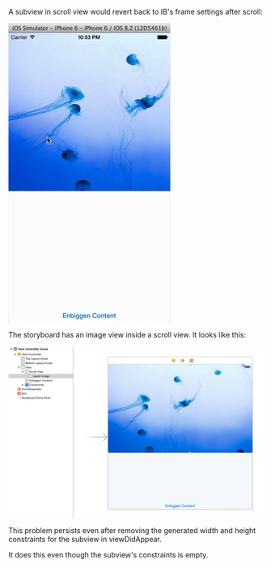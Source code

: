 A subview in scroll view would revert back to IB's frame settings after scroll:

![](scrollview-content-reverts-back-to-IB-frame.gif)

The storyboard has an image view inside a scroll view. It looks like this:

![](Main.storyboard.jpg)

This problem persists even after removing the generated width and height constraints for the subview in viewDidAppear.

It does this even though the subview's constraints is empty.

